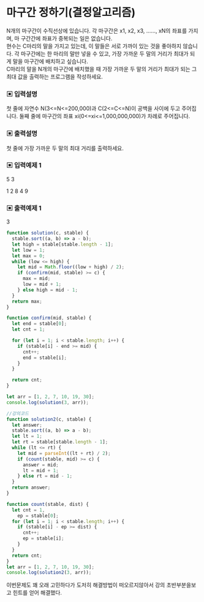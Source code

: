 # 마구간 정하기(결정알고리즘)

N개의 마구간이 수직선상에 있습니다. 각 마구간은 x1, x2, x3, ......, xN의 좌표를 가지며, 마 구간간에 좌표가 중복되는 일은 없습니다.  
현수는 C마리의 말을 가지고 있는데, 이 말들은 서로 가까이 있는 것을 좋아하지 않습니다. 각 마구간에는 한 마리의 말만 넣을 수 있고, 가장 가까운 두 말의 거리가 최대가 되게 말을 마구간에 배치하고 싶습니다.  
C마리의 말을 N개의 마구간에 배치했을 때 가장 가까운 두 말의 거리가 최대가 되는 그 최대 값을 출력하는 프로그램을 작성하세요.

### ▣ 입력설명

첫 줄에 자연수 N(3<=N<=200,000)과 C(2<=C<=N)이 공백을 사이에 두고 주어집니다. 둘째 줄에 마구간의 좌표 xi(0<=xi<=1,000,000,000)가 차례로 주어집니다.

### ▣ 출력설명

첫 줄에 가장 가까운 두 말의 최대 거리를 출력하세요.

### ▣ 입력예제 1

5 3

1 2 8 4 9

### ▣ 출력예제 1

3

```javascript
function solution(c, stable) {
  stable.sort((a, b) => a - b);
  let high = stable[stable.length - 1];
  let low = 1;
  let max = 0;
  while (low <= high) {
    let mid = Math.floor((low + high) / 2);
    if (confirm(mid, stable) >= c) {
      max = mid;
      low = mid + 1;
    } else high = mid - 1;
  }
  return max;
}

function confirm(mid, stable) {
  let end = stable[0];
  let cnt = 1;

  for (let i = 1; i < stable.length; i++) {
    if (stable[i] - end >= mid) {
      cnt++;
      end = stable[i];
    }
  }

  return cnt;
}

let arr = [1, 2, 7, 10, 19, 30];
console.log(solution(3, arr));

//강의코드
function solution2(c, stable) {
  let answer;
  stable.sort((a, b) => a - b);
  let lt = 1;
  let rt = stable[stable.length - 1];
  while (lt <= rt) {
    let mid = parseInt((lt + rt) / 2);
    if (count(stable, mid) >= c) {
      answer = mid;
      lt = mid + 1;
    } else rt = mid - 1;
  }
  return answer;
}

function count(stable, dist) {
  let cnt = 1,
    ep = stable[0];
  for (let i = 1; i < stable.length; i++) {
    if (stable[i] - ep >= dist) {
      cnt++;
      ep = stable[i];
    }
  }
  return cnt;
}
let arr = [1, 2, 7, 10, 19, 30];
console.log(solution2(3, arr));
```

이번문제도 꽤 오래 고민하다가 도저히 해결방법이 떠오르지않아서 강의 초반부분을보고 힌트를 얻어 해결했다.
